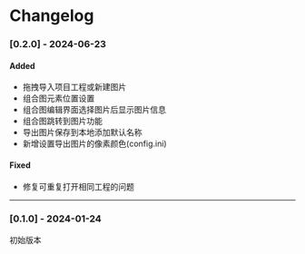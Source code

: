 # Changelog

### [0.2.0] - 2024-06-23

#### Added

- 拖拽导入项目工程或新建图片
- 组合图元素位置设置
- 组合图编辑界面选择图片后显示图片信息
- 组合图跳转到图片功能
- 导出图片保存到本地添加默认名称
- 新增设置导出图片的像素颜色(config.ini)

#### Fixed

- 修复可重复打开相同工程的问题

---

### [0.1.0] - 2024-01-24

初始版本

